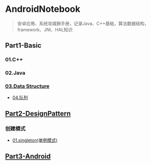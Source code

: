 # AndroidNotebook

>安卓应用、系统攻城狮手册，记录Java、C++基础，算法数据结构，framework、JNI、HAL知识

## Part1-Basic

### 01.C++
### 02.Java

### [03.Data Structure](https://github.com/Rhymo/AndroidNotebook/tree/master/Part1-Basic/03.Data%20structure)
* [04.队列](https://github.com/Rhymo/AndroidNotebook/blob/master/Part1-Basic/03.Data%20structure/04.%E9%98%9F%E5%88%97.md)





## [Part2-DesignPattern](https://github.com/Rhymo/AndroidNotebook/tree/master/Part2-DesignPattern)

### 创建模式
* [01.singleton(单例模式)](https://github.com/Rhymo/AndroidNotebook/tree/master/Part2-DesignPattern)
## [Part3-Android](https://github.com/Rhymo/AndroidNotebook/tree/master/Part3-Android)